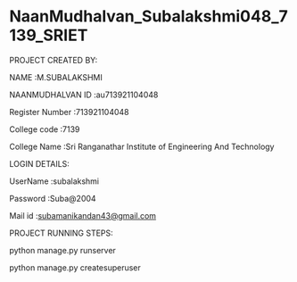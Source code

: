 # NaanMudhalvan_Subalakshmi048_7139_SRIET

PROJECT CREATED BY:

NAME :M.SUBALAKSHMI

NAANMUDHALVAN ID :au713921104048

Register Number :713921104048

College code :7139

College Name :Sri Ranganathar Institute of Engineering And Technology

LOGIN DETAILS:

UserName :subalakshmi

Password :Suba@2004

Mail id :subamanikandan43@gmail.com

PROJECT RUNNING STEPS:

python manage.py runserver

python manage.py createsuperuser
